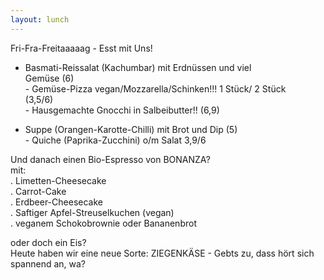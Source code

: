 ```yaml
---
layout: lunch
---
```



Fri-Fra-Freitaaaaag - Esst mit Uns!

- Basmati-Reissalat (Kachumbar) mit Erdn&uuml;ssen und viel
<br>Gem&uuml;se (6)
<br>- Gem&uuml;se-Pizza vegan/Mozzarella/Schinken!!! 1 St&uuml;ck/ 2 St&uuml;ck
<br>(3,5/6)
<br>- Hausgemachte Gnocchi in Salbeibutter!! (6,9)

- Suppe (Orangen-Karotte-Chilli) mit Brot und Dip (5)
<br>- Quiche (Paprika-Zucchini) o/m Salat 3,9/6

Und danach einen Bio-Espresso von BONANZA?
<br>mit:
<br>. Limetten-Cheesecake
<br>. Carrot-Cake
<br>. Erdbeer-Cheesecake
<br>. Saftiger Apfel-Streuselkuchen (vegan)
<br>. veganem Schokobrownie oder Bananenbrot

oder doch ein Eis?
<br>Heute haben wir eine neue Sorte: ZIEGENK&Auml;SE - Gebts zu, dass h&ouml;rt sich spannend an, wa?